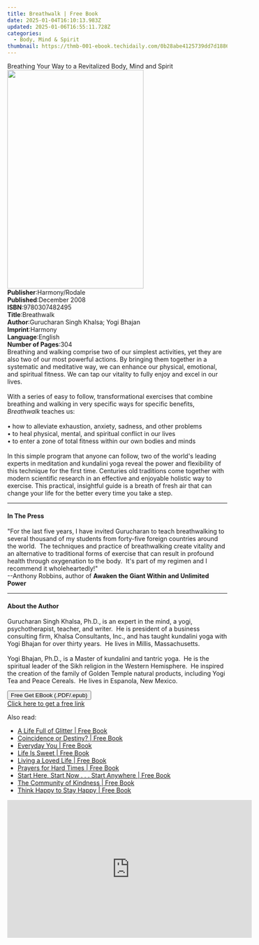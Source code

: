 ```yaml
---
title: Breathwalk | Free Book
date: 2025-01-04T16:10:13.983Z
updated: 2025-01-06T16:55:11.728Z
categories:
  - Body, Mind & Spirit
thumbnail: https://thmb-001-ebook.techidaily.com/0b28abe4125739dd7d18862a2f479280cf9be83a9be57368d77165a5c3ad359d.jpg
---
```

<main id="book-container">
  <div class="flex flex-col">
    <div class="book-brief flex-1 py-6 px-4 sm:p-6 md:py-10 md:px-8">
      <!-- brief-->
      <div class="book-brief-main">
        Breathing Your Way to a Revitalized Body, Mind and Spirit
      </div>
    </div>
    <div
      class="book-meta-info flex-1 grid gap-4 col-start-1 col-end-3 row-start-1 sm:mb-6 sm:grid-cols-4 lg:gap-6 lg:col-start-2 lg:row-end-6 lg:row-span-6 lg:mb-0"
    >
      <div
        class="book-meta-info-left place-content-center mt-4 p-4 text-sm leading-6 col-start-2 col-span-2 dark:text-slate-400"
      >
        <img
          class="w-full h-500 object-cover rounded-lg sm:h-255 sm:col-span-2 lg:col-span-full"
          src="https://img-001-ebook.techidaily.com/909d45d3d883ea80eb1ce88ef21032862d9f846b3471a0a740800e17d541fe75.jpg"
          alt=""
          width="312"
          height="500"
        />
      </div>
      <div
        class="book-meta-info-right mt-2 col-start-1 row-start-2 col-span-3 self-center"
      >
        <!-- meta data  -->
        <div class="flex flex-col px-4 md:px-8">
          <div class="flex-1">
            <strong>Publisher</strong>:<span class="px-2">Harmony/Rodale</span>
          </div>
          <div class="flex-1">
            <strong>Published</strong>:<span class="px-2">December 2008</span>
          </div>
          <div class="flex-1">
            <strong>ISBN</strong>:<span class="px-2">9780307482495</span>
          </div>
          <div class="flex-1">
            <strong>Title</strong>:<span class="px-2">Breathwalk</span>
          </div>
          <div class="flex-1">
            <strong>Author</strong>:<span class="px-2"
              >Gurucharan Singh Khalsa; Yogi Bhajan</span
            >
          </div>
          <div class="flex-1">
            <strong>Imprint</strong>:<span class="px-2">Harmony</span>
          </div>
          <div class="flex-1">
            <strong>Language</strong>:<span class="px-2">English</span>
          </div>
          <div class="flex-1">
            <strong>Number of Pages</strong>:<span class="px-2">304</span>
          </div>
        </div>
      </div>
    </div>
    <div class="book-description flex-1 py-6 px-4 sm:p-6 md:py-10 md:px-8">
      <div class="book-description-main">
        <div accordion-content="" id="description">
          Breathing and walking comprise two of our simplest activities, yet
          they are also two of our most powerful actions. By bringing them
          together in a systematic and meditative way, we can enhance our
          physical, emotional, and spiritual fitness. We can tap our vitality to
          fully enjoy and excel in our lives.<br /><br />With a series of easy
          to follow, transformational exercises that combine breathing and
          walking in very specific ways for specific benefits,
          <i>Breathwalk</i> teaches us:<br /><br />• how to alleviate
          exhaustion, anxiety, sadness, and other problems<br />• to heal
          physical, mental, and spiritual conflict in our lives<br />• to enter
          a zone of total fitness within our own bodies and minds<br /><br />In
          this simple program that anyone can follow, two of the world's leading
          experts in meditation and kundalini yoga reveal the power and
          flexibility of this technique for the first time. Centuries old
          traditions come together with modern scientific research in an
          effective and enjoyable holistic way to exercise. This practical,
          insightful guide is a breath of fresh air that can change your life
          for the better every time you take a step.
        </div>
        <div class="accordion-fader"></div>
      </div>
    </div>
    <div class="book-excerpts flex-1 py-6 px-4 sm:p-6 md:py-10 md:px-8">
      <!-- excerpts-->
      <div class="book-excerpts-main">
        <hr />
        <h4 class="placeholder placeholder-heading">
          <span>In The Press</span>
        </h4>
        <p>
          "For the last five years, I have invited Gurucharan to teach
          breathwalking to several thousand of my students from forty-five
          foreign countries around the world.&nbsp;&nbsp;The techniques and
          practice of breathwalking create vitality and an alternative to
          traditional forms of exercise that can result in profound health
          through oxygenation to the body.&nbsp;&nbsp;It's part of my regimen
          and I recommend it wholeheartedly!"<br />--Anthony Robbins, author of
          <b>Awaken the Giant Within and Unlimited Power</b>
        </p>
      </div>
    </div>
    <div class="book-about-author flex-1 py-6 px-4 sm:p-6 md:py-10 md:px-8">
      <!-- about author-->
      <div class="book-main-author-main">
        <hr />
        <h4 class="placeholder placeholder-heading">
          <span>About the Author</span>
        </h4>
        <p>
          Gurucharan Singh Khalsa, Ph.D., is an expert in the mind, a yogi,
          psychotherapist, teacher, and writer.&nbsp;&nbsp;He is president of a
          business consulting firm, Khalsa Consultants, Inc., and has taught
          kundalini yoga with Yogi Bhajan for over thirty years.&nbsp;&nbsp;He
          lives in Millis, Massachusetts.<br /><br />Yogi Bhajan, Ph.D., is a
          Master of kundalini and tantric yoga.&nbsp;&nbsp;He is the spiritual
          leader of the Sikh religion in the Western Hemisphere.&nbsp;&nbsp;He
          inspired the creation of the family of Golden Temple natural products,
          including Yogi Tea and Peace Cereals.&nbsp;&nbsp;He lives in Espanola,
          New Mexico.
        </p>
      </div>
    </div>
    <div class="book-free-get flex-1 py-6 px-4 sm:p-6 md:py-10 md:px-8">
      <button
        id="btn-free-get"
        class="bg-blue-500 hover:bg-blue-700 text-white font-bold py-2 px-4 rounded"
      >
        Free Get EBook (.PDF/.epub)
      </button>
      <div id="countdown-display" class="px-2 text-lg mt-2"></div>
      <a
        id="free-link"
        class="hidden bg-blue-500 hover:bg-blue-700 text-white font-bold py-2 px-4 rounded"
        href="https://www.ebooks.com/en-us/book/402147/breathwalk/gurucharan-singh-khalsa/"
        target="_blank"
        >Click here to get a free link</a
      >
    </div>
    <script>
      let countdownTime = 0;
      let countdownInterval = null;
      document
        .getElementById('btn-free-get')
        .addEventListener('click', startCountdown);
      function startCountdown() {
        countdownTime = new Date().getTime() + 60000 * 3;
        countdownInterval = setInterval(updateCountdown, 1000);
        document.getElementById('btn-free-get').disabled = true;
        document
          .getElementById('btn-free-get')
          .classList.add('bg-gray-500', 'cursor-not-allowed');
      }
      function updateCountdown() {
        let currentTime = new Date().getTime();
        let timeLeft = countdownTime - currentTime;
        let secondsLeft = Math.floor(timeLeft / 1000);
        document.getElementById('countdown-display').innerHTML =
          `Remaining time: ${secondsLeft} seconds.`;
        if (secondsLeft <= 0) {
          clearInterval(countdownInterval);
          document.getElementById('btn-free-get').classList.add('hidden');
          document.getElementById('free-link').classList.remove('hidden');
          document.getElementById('countdown-display').innerHTML = '';
        }
      }
    </script>
  </div>
</main>

<ins class="adsbygoogle"
      style="display:block"
      data-ad-client="ca-pub-7571918770474297"
      data-ad-slot="8358498916"
      data-ad-format="auto"
      data-full-width-responsive="true"></ins>
    

<span class="atpl-alsoreadstyle">Also read:</span>
<div><ul>
<li><a href="https://novels-ebooks.techidaily.com/210193448-9781633538153-a-life-full-of-glitter/"><u>A Life Full of Glitter | Free Book</u></a></li>
<li><a href="https://novels-ebooks.techidaily.com/210193432-9781609252496-coincidence-or-destiny/"><u>Coincidence or Destiny? | Free Book</u></a></li>
<li><a href="https://novels-ebooks.techidaily.com/210193365-9781609250669-everyday-you/"><u>Everyday You | Free Book</u></a></li>
<li><a href="https://novels-ebooks.techidaily.com/210193437-9781609250287-life-is-sweet/"><u>Life Is Sweet | Free Book</u></a></li>
<li><a href="https://novels-ebooks.techidaily.com/210193424-9781642501278-living-a-loved-life/"><u>Living a Loved Life | Free Book</u></a></li>
<li><a href="https://novels-ebooks.techidaily.com/210193445-9781633536531-prayers-for-hard-times/"><u>Prayers for Hard Times | Free Book</u></a></li>
<li><a href="https://novels-ebooks.techidaily.com/210193372-9781642502626-start-here-start-now-start-anywhere/"><u>Start Here, Start Now . . . Start Anywhere | Free Book</u></a></li>
<li><a href="https://novels-ebooks.techidaily.com/210193429-9781609252229-the-community-of-kindness/"><u>The Community of Kindness | Free Book</u></a></li>
<li><a href="https://novels-ebooks.techidaily.com/210193320-9781633537309-think-happy-to-stay-happy/"><u>Think Happy to Stay Happy | Free Book</u></a></li>
</ul></div>

<!-- affiliate ads begin -->
<iframe width="560" height="315" src="https://www.youtube.com/embed/AQn0MYjIfyI?si=rIdjT-qMRpjpJXXa" title="YouTube video player" frameborder="0" allow="accelerometer; autoplay; clipboard-write; encrypted-media; gyroscope; picture-in-picture; web-share" referrerpolicy="strict-origin-when-cross-origin" allowfullscreen></iframe>
<!-- affiliate ads end -->

